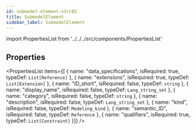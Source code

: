 ```yaml
--- 
id: submodel-element-v3rc02 
title: SubmodelElement 
sidebar_label: SubmodelElement 
---
```

 
import PropertiesList from '../../../src/components/PropertiesList' 

## Properties 
<PropertiesList items={[ 
{
                    name: "data_specifications",
                    isRequired: true,
                    typeDef: <code>List[Reference]</code>
                }, 
{
                    name: "extensions",
                    isRequired: true,
                    typeDef: <code>List[Extension]</code>
                }, 
{
                    name: "ID_short",
                    isRequired: false,
                    typeDef: <code>string</code>
                }, 
{
                    name: "display_name",
                    isRequired: false,
                    typeDef: <code>Lang_string_set</code>
                }, 
{
                    name: "category",
                    isRequired: false,
                    typeDef: <code>string</code>
                }, 
{
                    name: "description",
                    isRequired: false,
                    typeDef: <code>Lang_string_set</code>
                }, 
{
                    name: "kind",
                    isRequired: false,
                    typeDef: <code>Modeling_kind</code>
                }, 
{
                    name: "semantic_ID",
                    isRequired: false,
                    typeDef: <code>Reference</code>
                }, 
{
                    name: "qualifiers",
                    isRequired: true,
                    typeDef: <code>List[Constraint]</code>
                }]} /> 
 
